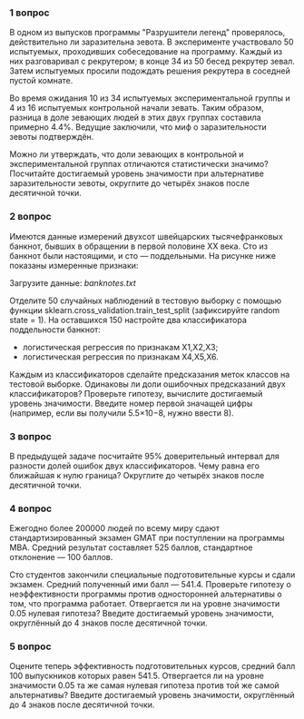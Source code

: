 ### 1 вопрос

В одном из выпусков программы "Разрушители легенд" проверялось, действительно ли заразительна зевота. В эксперименте участвовало 50 испытуемых, проходивших собеседование на программу. Каждый из них разговаривал с рекрутером; в конце 34 из 50 бесед рекрутер зевал. Затем испытуемых просили подождать решения рекрутера в соседней пустой комнате.

Во время ожидания 10 из 34 испытуемых экспериментальной группы и 4 из 16 испытуемых контрольной начали зевать. Таким образом, разница в доле зевающих людей в этих двух группах составила примерно 4.4%. Ведущие заключили, что миф о заразительности зевоты подтверждён.

Можно ли утверждать, что доли зевающих в контрольной и экспериментальной группах отличаются статистически значимо? Посчитайте достигаемый уровень значимости при альтернативе заразительности зевоты, округлите до четырёх знаков после десятичной точки.

### 2 вопрос
Имеются данные измерений двухсот швейцарских тысячефранковых банкнот, бывших в обращении в первой половине XX века. Сто из банкнот были настоящими, и сто — поддельными. На рисунке ниже показаны измеренные признаки:

Загрузите данные: *banknotes.txt* 

Отделите 50 случайных наблюдений в тестовую выборку с помощью функции sklearn.cross_validation.train_test_split (зафиксируйте random state = 1). На оставшихся 150 настройте два классификатора поддельности банкнот:

- логистическая регрессия по признакам X1,X2,X3;
- логистическая регрессия по признакам X4,X5,X6.

Каждым из классификаторов сделайте предсказания меток классов на тестовой выборке. Одинаковы ли доли ошибочных предсказаний двух классификаторов? Проверьте гипотезу, вычислите достигаемый уровень значимости. Введите номер первой значащей цифры (например, если вы получили 5.5×10−8, нужно ввести 8).

### 3 вопрос
В предыдущей задаче посчитайте 95% доверительный интервал для разности долей ошибок двух классификаторов. Чему равна его ближайшая к нулю граница? Округлите до четырёх знаков после десятичной точки.

### 4 вопрос
Ежегодно более 200000 людей по всему миру сдают стандартизированный экзамен GMAT при поступлении на программы MBA. Средний результат составляет 525 баллов, стандартное отклонение — 100 баллов.

Сто студентов закончили специальные подготовительные курсы и сдали экзамен. Средний полученный ими балл — 541.4. Проверьте гипотезу о неэффективности программы против односторонней альтернативы о том, что программа работает. Отвергается ли на уровне значимости 0.05 нулевая гипотеза? Введите достигаемый уровень значимости, округлённый до 4 знаков после десятичной точки.

### 5 вопрос
Оцените теперь эффективность подготовительных курсов, средний балл 100 выпускников которых равен 541.5. Отвергается ли на уровне значимости 0.05 та же самая нулевая гипотеза против той же самой альтернативы? Введите достигаемый уровень значимости, округлённый до 4 знаков после десятичной точки.
